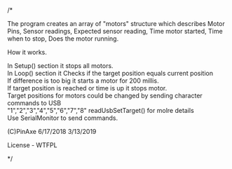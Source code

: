 /* 

 The program creates an array of "motors"
 structure which describes Motor <BR> 
 Pins, Sensor readings, Expected sensor reading, Time motor started, 
 Time when to stop, Does the motor running.
 
 How it works. 
 
 In Setup() section it stops all motors. <BR>
 In Loop() section it Checks if the target position equals current position <BR>
 If difference is too big it starts a motor for 200 millis. <BR>
 If target position is reached or time is up it stops motor. <BR>
 Target positions for motors could be changed by sending character commands to USB <BR>
 "1","2","3","4","5","6","7","8"  readUsbSetTarget() for molre details <BR>
 Use SerialMonitor to send commands. <BR>
  
 (C)PinAxe 6/17/2018 
           3/13/2019
  
 License - WTFPL
  
*/ 
